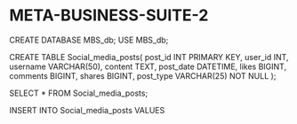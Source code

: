# META-BUSINESS-SUITE-2

CREATE DATABASE MBS_db;
USE MBS_db;

CREATE TABLE Social_media_posts(
    post_id    INT PRIMARY KEY,
    user_id    INT,
    username   VARCHAR(50),
    content    TEXT,
    post_date  DATETIME,
    likes      BIGINT,
    comments   BIGINT,
    shares     BIGINT,
    post_type VARCHAR(25) NOT NULL
);

SELECT * FROM Social_media_posts;

INSERT INTO Social_media_posts VALUES